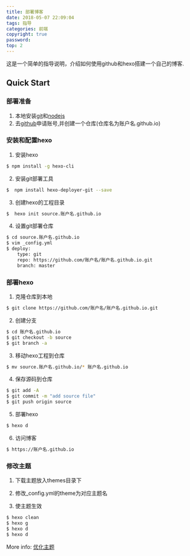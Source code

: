 ```yaml
---
title: 部署博客
date: 2018-05-07 22:09:04
tags: 指导
categories: 前端
copyright: true
password:
top: 2
---
```

这是一个简单的指导说明，介绍如何使用github和hexo搭建一个自己的博客.
<!--more-->
## Quick Start

### 部署准备
1. 本地安装[git](https://git-scm.com/)和[nodejs](https://nodejs.org/en/)
2. 去[github](https://github.com/)申请账号,并创建一个仓库(仓库名为账户名.github.io)


### 安装和配置hexo
1. 安装hexo
``` bash
$ npm install -g hexo-cli
```

2. 安装git部署工具
``` bash
$  npm install hexo-deployer-git --save
```

3. 创建hexo的工程目录
``` bash
$  hexo init source.账户名.github.io
```

4. 设置git部署仓库
``` bash
$ cd source.账户名.github.io
$ vim _config.yml
$ deploy:
    type: git
    repo: https://github.com/账户名/账户名.github.io.git
    branch: master
```


### 部署hexo
1. 克隆仓库到本地
``` bash
$ git clone https://github.com/账户名/账户名.github.io.git
```

2. 创建分支
``` bash
$ cd 账户名.github.io
$ git checkout -b source
$ git branch -a
```

3. 移动hexo工程到仓库
``` bash
$ mv source.账户名.github.io/* 账户名.github.io
```

4. 保存源码到仓库
``` bash
$ git add -A
$ git commit -m "add source file"
$ git push origin source
```

5. 部署hexo
``` bash
$ hexo d
```

6. 访问博客
``` bash
$ https://账户名.github.io
```

### 修改主题
1. 下载主题放入themes目录下

2. 修改_config.yml的theme为对应主题名

3. 使主题生效
``` bash
$ hexo clean
$ hexo g
$ hexo d
$ hexo d
```

More info: [优化主题](https://blog.csdn.net/qq_33699981/article/details/72716951)

